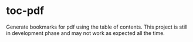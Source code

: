 # toc-pdf
Generate bookmarks for pdf using the table of contents. This project is still in development phase and may not work as expected all the time.
